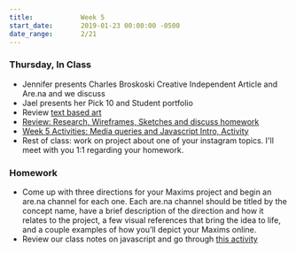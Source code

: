 ```yaml
---
title:            Week 5
start_date:       2019-01-23 00:00:00 -0500
date_range:       2/21
---
```


### Thursday, In Class

- Jennifer presents Charles Broskoski Creative Independent Article and Are.na and we discuss
- Jael presents her Pick 10 and Student portfolio
- Review [text based art](https://paper.dropbox.com/doc/Maxims-Intro--AXlL2fudtC7h4OdTZQjka3dkAQ-9cOXvdWgpIaryO6sXXUFm)
- [Review: Research, Wireframes, Sketches and discuss homework](https://paper.dropbox.com/doc/How-to-Begin-a-Project-and-How-to-Present-Your-Process--AXigMM0wxLVrZOOzHpPkneqSAQ-vML6MBKWm2TKCUBtIWl4K)
- [Week 5 Activities: Media queries and Javascript Intro, Activity](https://paper.dropbox.com/doc/Week-5--AX_feqpPsE8fIBxYb8XK9ZmDAQ-WZ3x9MzD8Ud3YDETop6Bt)
- Rest of class: work on project about one of your instagram topics. I'll meet with you 1:1 regarding your homework.


### Homework
- Come up with three directions for your Maxims project and begin an are.na channel for each one. Each are.na channel should be titled by the concept name, have a brief description of the direction and how it relates to the project, a few visual references that bring the idea to life, and a couple examples of how you&rsquo;ll depict your Maxims online.
- Review our class notes on javascript and go through [this activity](https://jgthms.com/javascript-in-14-minutes/)

